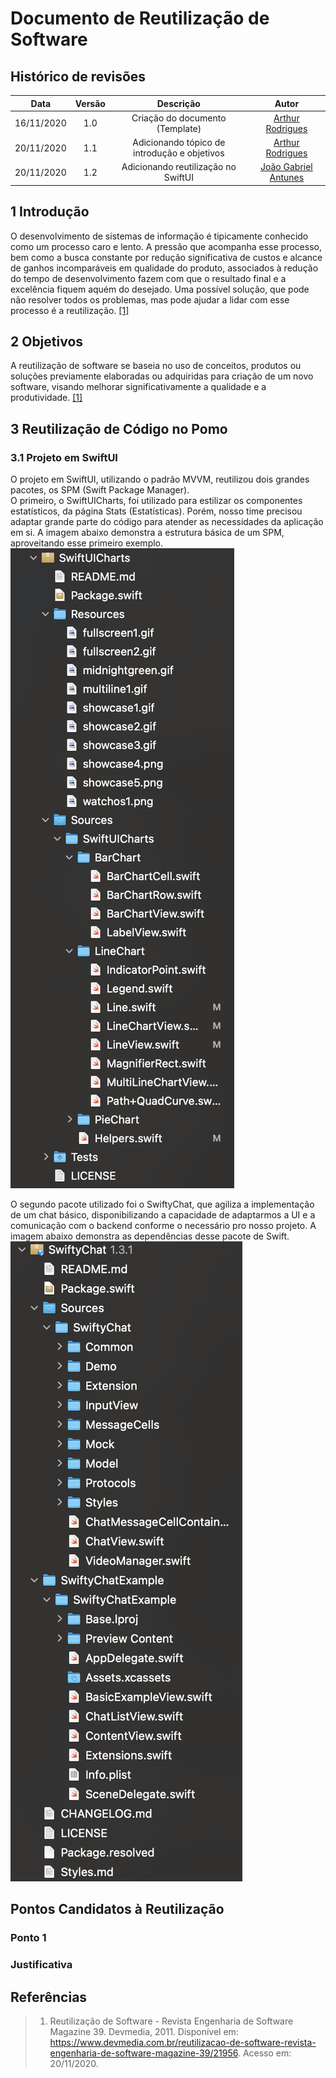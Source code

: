 # **Documento de Reutilização de Software**

## **Histórico de revisões**

|    Data    | Versão |                  Descrição                   |                      Autor                       |
| :--------: | :----: | :------------------------------------------: | :----------------------------------------------: |
| 16/11/2020 |  1.0   |       Criação do documento (Template)        | [Arthur Rodrigues](https://github.com/arthurarp) |
| 20/11/2020 |  1.1   | Adicionando tópico de introdução e objetivos | [Arthur Rodrigues](https://github.com/arthurarp) |
| 20/11/2020 |  1.2  | Adicionando reutilização no SwiftUI | [João Gabriel Antunes](https://github.com/flyerjohn) |

## 1 **Introdução**

O desenvolvimento de sistemas de informação é tipicamente conhecido como um processo caro e lento. A pressão que acompanha esse processo, bem como a busca constante por redução significativa de custos e alcance de ganhos incomparáveis em qualidade do produto, associados à redução do tempo de desenvolvimento fazem com que o resultado final e a excelência fiquem aquém do desejado. Uma possível solução, que pode não resolver todos os problemas, mas pode ajudar a lidar com esse processo é a reutilização. [[1]](#referencias)

## 2 **Objetivos**

A reutilização de software se baseia no uso de conceitos, produtos ou soluções previamente elaboradas ou adquiridas para criação de um novo software, visando melhorar significativamente a qualidade e a produtividade. [[1]](#referencias)

## 3 **Reutilização de Código no Pomo**
### 3.1 Projeto em SwiftUI 

O projeto em SwiftUI, utilizando o padrão MVVM, reutilizou dois grandes pacotes, os SPM (Swift Package Manager).<br>
O primeiro, o SwiftUICharts, foi utilizado para estilizar os componentes estatísticos, da página Stats (Estatísticas). Porém, nosso time precisou adaptar grande parte do código para atender as necessidades da aplicação em si. A imagem abaixo demonstra a estrutura básica de um SPM, aproveitando esse primeiro exemplo.
![SPM1](../img/SPM1.png)

O segundo pacote utilizado foi o SwiftyChat, que agiliza a implementação de um chat básico, disponibilizando a capacidade de adaptarmos a UI e a comunicação com o backend conforme o necessário pro nosso projeto. A imagem abaixo demonstra as dependências desse pacote de Swift.
![SPM2](../img/SPM2.png)

## **Pontos Candidatos à Reutilização**

### **Ponto 1**

### **Justificativa**

## **Referências**

> 1. Reutilização de Software - Revista Engenharia de Software Magazine 39. Devmedia, 2011. Disponível em: <https://www.devmedia.com.br/reutilizacao-de-software-revista-engenharia-de-software-magazine-39/21956>. Acesso em: 20/11/2020.
